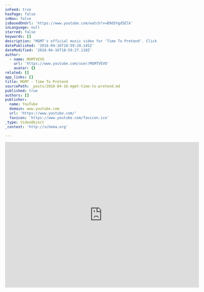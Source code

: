 ```yaml
---
inFeed: true
hasPage: false
inNav: false
isBasedOnUrl: 'https://www.youtube.com/watch?v=B9dSYgd5Elk'
inLanguage: null
starred: false
keywords: []
description: "MGMT's official music video for 'Time To Pretend'. Click to listen to MGMT on Spotify: http://smarturl.it/MGMTSpot?IQid=MGMTP As Featured on Oracular Spectacular. Click to buy the track or album via iTunes: http://smarturl.it/MGMTOSiTunes?IQid=MGMTP Google Play: http://smarturl.it/MGMTPPlay?IQid=MGMTP Amazon: http://smarturl.it/MGMTOSAm?IQid=MGMTP More From MGMT Your Life Is A Lie: https://youtu.be/Cye-1RP5jso Cool Song No."
datePublished: '2016-04-16T18:59:28.145Z'
dateModified: '2016-04-16T18:59:27.110Z'
author:
  - name: MGMTVEVO
    url: 'https://www.youtube.com/user/MGMTVEVO'
    avatar: {}
related: []
app_links: []
title: MGMT - Time To Pretend
sourcePath: _posts/2016-04-16-mgmt-time-to-pretend.md
published: true
authors: []
publisher:
  name: YouTube
  domain: www.youtube.com
  url: 'https://www.youtube.com/'
  favicon: 'https://www.youtube.com/favicon.ico'
_type: VideoObject
_context: 'http://schema.org'

---
```

<iframe src="https://cdn.embedly.com/widgets/media.html?src=https%3A%2F%2Fwww.youtube.com%2Fembed%2FB9dSYgd5Elk%3Ffeature%3Doembed&amp;url=https%3A%2F%2Fwww.youtube.com%2Fwatch%3Fv%3DB9dSYgd5Elk&amp;image=https%3A%2F%2Fi.ytimg.com%2Fvi%2FB9dSYgd5Elk%2Fhqdefault.jpg&amp;key=b7d04c9b404c499eba89ee7072e1c4f7&amp;type=text%2Fhtml&amp;schema=youtube" width="640" height="480" scrolling="no" frameborder="0" allowfullscreen="allowfullscreen" style=""></iframe>